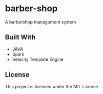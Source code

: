 # barber-shop
A barbershop management system
## Built With

* JAVA
* Spark
* Velocity Template Engine

## License

This project is licensed under the MIT License 
